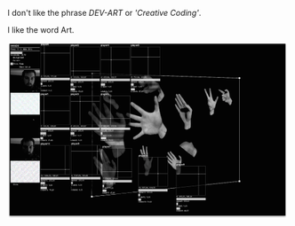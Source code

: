 I don't like the phrase _DEV-ART_ or _'Creative Coding'_.  

I like the word Art.


![1](project_images/four.png)